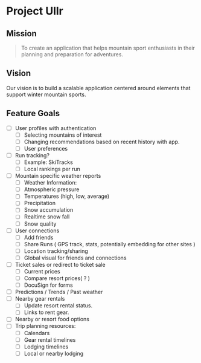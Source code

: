 # Project Ullr
## Mission
> To create an application that helps mountain sport enthusiasts in their planning and preparation for adventures.

## Vision
Our vision is to build a scalable application centered around elements that support winter mountain sports.

## Feature Goals
- [ ] User profiles with authentication
    - [ ] Selecting mountains of interest
    - [ ] Changing recommendations based on recent history with app.
    - [ ] User preferences
- [ ] Run tracking?
    - [ ] Example: SkiTracks
    - [ ] Local rankings per run
- [ ] Mountain specific weather reports
    - [ ] Weather Information:
    - [ ] Atmospheric pressure
    - [ ] Temperatures (high, low, average)
    - [ ] Precipitation
    - [ ] Snow accumulation
    - [ ] Realtime snow fall
    - [ ] Snow quality
- [ ] User connections
    - [ ] Add friends
    - [ ] Share Runs ( GPS track, stats, potentially embedding for other sites )
    - [ ] Location tracking/sharing
    - [ ] Global visual for friends and connections
- [ ] Ticket sales or redirect to ticket sale
    - [ ] Current prices
    - [ ] Compare resort prices( ? )
    - [ ] DocuSign for forms
- [ ] Predictions / Trends / Past weather
- [ ] Nearby gear rentals
    - [ ] Update resort rental status.
    - [ ] Links to rent gear.
- [ ] Nearby or resort food options
- [ ] Trip planning resources:
    - [ ] Calendars
    - [ ] Gear rental timelines
    - [ ] Lodging timelines
    - [ ] Local or nearby lodging
